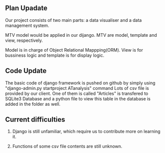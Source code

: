 ## Plan Upadate
Our project consists of two main parts: a data visualiser and a data management system.

MTV model would be applied in our dijango. MTV are model, template and view, respectively.

Model is in charge of Object Relational Mappping(ORM). View is for bussiness logic and template is for display logic.
![]()

## Code Update
The basic code of django framework is pushed on github by simply using "django-admin.py startproject ATanalysis" command
Lots of csv file is provided by our client. One of them is called "Articles" is transfered to SQLite3 Database and a python 
file to view this table in the database is added in the folder as well.

## Current difficulties
1. Django is still unfamiliar, which require us to contribute more on learning it.

2. Functions of some csv file contents are still unknown. 
